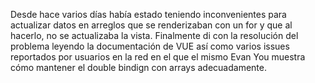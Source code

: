 Desde hace varios días había estado teniendo inconvenientes para actualizar datos en arreglos que se renderizaban con un for y que al hacerlo, no se actualizaba la vista. Finalmente di con la resolución del problema leyendo la documentación de VUE así como varios issues reportados por usuarios en la red en el que el mismo Evan You muestra cómo mantener el double bindign con arrays adecuadamente.
